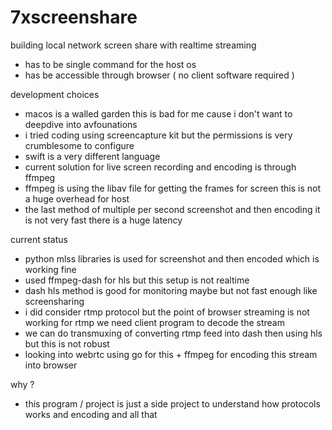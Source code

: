 # 7xscreenshare

building local network screen share with realtime streaming 

 - has to be single command for the host os 
 - has be accessible through browser ( no client software required ) 
 
development choices 

 - macos is a walled garden this is bad for me cause i don't want to deepdive into avfounations 
 - i tried coding using screencapture kit but the permissions is very crumblesome to configure 
 - swift is a very different language 
 - current solution for live screen recording and encoding is through ffmpeg 
 - ffmpeg is using the libav file for getting the frames for screen this is not a huge overhead for host 
 - the last method of multiple per second screenshot and then encoding it is not very fast there is a huge latency 
 
 current status 
 
 - python mlss libraries is used for screenshot and then encoded which is working fine 
 - used ffmpeg-dash for hls but this setup is not realtime 
 - dash hls method is good for monitoring maybe but not fast enough like screensharing 
 - i did consider rtmp protocol but the point of browser streaming is not working for rtmp we need client program to decode the stream
 -  we can do transmuxing of converting rtmp feed into dash then using hls but this is not robust 
 - looking into webrtc using go for this + ffmpeg for encoding this stream into  browser 
 
 why ? 

- this program / project is just a side project to understand how protocols works and encoding and all that  


